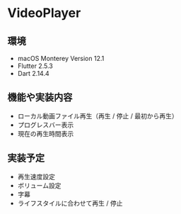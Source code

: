 # VideoPlayer

## 環境
- macOS Monterey Version 12.1
- Flutter 2.5.3
- Dart 2.14.4

## 機能や実装内容
- ローカル動画ファイル再生（再生 / 停止 / 最初から再生）
- プログレスバー表示
- 現在の再生時間表示

## 実装予定
- 再生速度設定
- ボリューム設定
- 字幕
- ライフスタイルに合わせて再生 / 停止
